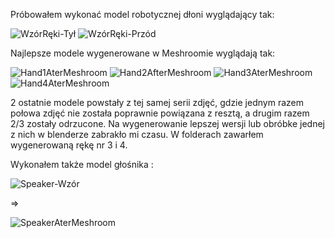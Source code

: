Próbowałem wykonać model robotycznej dłoni wyglądający tak:


![WzórRęki-Tył](https://user-images.githubusercontent.com/46341978/142470828-0cd94395-79ab-4e9e-a709-f569ffb2ef9c.jpg)
![WzórRęki-Przód](https://user-images.githubusercontent.com/46341978/142470835-36d3d7f1-e7f7-4131-b0bc-c6a0d9470579.jpg)

Najlepsze modele wygenerowane w Meshroomie wyglądają tak:



![Hand1AterMeshroom](https://user-images.githubusercontent.com/46341978/142470220-982509d3-987d-40d2-8a31-2bc288be4460.png)
![Hand2AfterMeshroom](https://user-images.githubusercontent.com/46341978/142470223-bd068b16-7ead-4d76-bcb1-f9d2c2b730a9.png)
![Hand3AterMeshroom](https://user-images.githubusercontent.com/46341978/142470230-7a8edd94-6bad-4c72-a26d-a20f64f16e87.png)
![Hand4AterMeshroom](https://user-images.githubusercontent.com/46341978/142470214-ad0f9079-d913-445b-a8cb-76559c5f4c6b.png)

2 ostatnie modele powstały z tej samej serii zdjęć, gdzie jednym razem połowa zdjęć nie została poprawnie powiązana z resztą, a drugim razem 2/3 zostały odrzucone.
Na wygenerowanie lepszej wersji lub obróbke jednej z nich w blenderze zabrakło mi czasu. W folderach zawarłem wygenerowaną rękę nr 3 i 4.

Wykonałem także model głośnika :

![Speaker-Wzór](https://user-images.githubusercontent.com/46341978/142491509-2b7bd5a8-7440-420e-9157-f109815318f9.jpg)

=> 

![SpeakerAterMeshroom](https://user-images.githubusercontent.com/46341978/142491401-6f497ace-90e7-46b7-97f3-2ff259360ad1.png)

